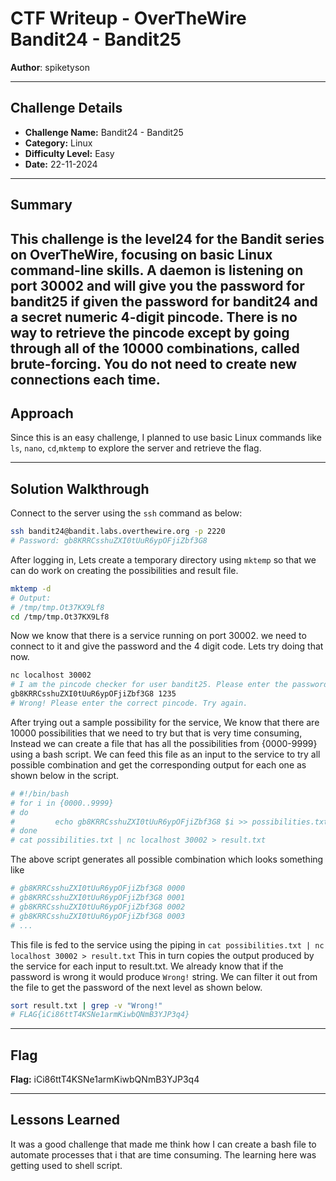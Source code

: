 # CTF Writeup - **OverTheWire Bandit24 - Bandit25**

**Author**: spiketyson  

---

## Challenge Details

- **Challenge Name:** Bandit24 - Bandit25
- **Category:** Linux
- **Difficulty Level:** Easy
- **Date:** 22-11-2024

---

## Summary

This challenge is the level24 for the Bandit series on OverTheWire, focusing on basic Linux command-line skills. A daemon is listening on port 30002 and will give you the password for bandit25 if given the password for bandit24 and a secret numeric 4-digit pincode. There is no way to retrieve the pincode except by going through all of the 10000 combinations, called brute-forcing. You do not need to create new connections each time.
---

## Approach

Since this is an easy challenge, I planned to use basic Linux commands like `ls`, `nano`, `cd`,`mktemp` to explore the server and retrieve the flag.

---

## Solution Walkthrough

Connect to the server using the `ssh` command as below:

```bash
ssh bandit24@bandit.labs.overthewire.org -p 2220
# Password: gb8KRRCsshuZXI0tUuR6ypOFjiZbf3G8
```

After logging in, Lets create a temporary directory using `mktemp` so that we can do work on creating the possibilities and result file. 

```bash
mktemp -d
# Output: 
# /tmp/tmp.Ot37KX9Lf8
cd /tmp/tmp.Ot37KX9Lf8
```

Now we know that there is a service running on port 30002. we need to connect to it and give the password and the 4 digit code. Lets try doing that now. 

```bash
nc localhost 30002
# I am the pincode checker for user bandit25. Please enter the password for user bandit24 and the secret pincode on a single line, separated by a space.
gb8KRRCsshuZXI0tUuR6ypOFjiZbf3G8 1235
# Wrong! Please enter the correct pincode. Try again.
```

After trying out a sample possibility for the service, We know that there are 10000 possibilities that we need to try but that is very time consuming, Instead we can create a file that has all the possibilities from {0000-9999} using a bash script. We can feed this file as an input to the service to try all possible combination and get the corresponding output for each one as shown below in the script.

```bash
# #!/bin/bash
# for i in {0000..9999}
# do
#         echo gb8KRRCsshuZXI0tUuR6ypOFjiZbf3G8 $i >> possibilities.txt
# done
# cat possibilities.txt | nc localhost 30002 > result.txt
```
The above script generates all possible combination which looks something like 

```bash
# gb8KRRCsshuZXI0tUuR6ypOFjiZbf3G8 0000
# gb8KRRCsshuZXI0tUuR6ypOFjiZbf3G8 0001
# gb8KRRCsshuZXI0tUuR6ypOFjiZbf3G8 0002
# gb8KRRCsshuZXI0tUuR6ypOFjiZbf3G8 0003
# ...
```

This file is fed to the service using the piping in `cat possibilities.txt | nc localhost 30002 > result.txt` This in turn copies the output produced by the service for each input to result.txt. We already know that if the password is wrong it would produce `Wrong!` string. We can filter it out from the file to get the password of the next level as shown below. 

```bash
sort result.txt | grep -v "Wrong!"
# FLAG{iCi86ttT4KSNe1armKiwbQNmB3YJP3q4}
```

---

## Flag

**Flag:**  iCi86ttT4KSNe1armKiwbQNmB3YJP3q4

---

## Lessons Learned
It was a good challenge that made me think how I can create a bash file to automate processes that i that are time consuming. The learning here was getting used to shell script.